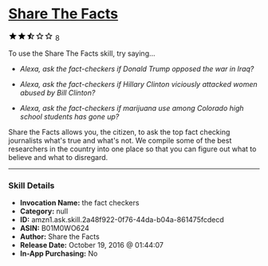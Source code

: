 # [Share The Facts](http://alexa.amazon.com/#skills/amzn1.ask.skill.2a48f922-0f76-44da-b04a-861475fcdecd)
![2.1 stars](../../images/ic_star_black_18dp_1x.png)![2.1 stars](../../images/ic_star_black_18dp_1x.png)![2.1 stars](../../images/ic_star_half_black_18dp_1x.png)![2.1 stars](../../images/ic_star_border_black_18dp_1x.png)![2.1 stars](../../images/ic_star_border_black_18dp_1x.png) 8

To use the Share The Facts skill, try saying...

* *Alexa, ask the fact-checkers if Donald Trump opposed the war in Iraq?*

* *Alexa, ask the fact-checkers if Hillary Clinton viciously attacked women abused by Bill Clinton?*

* *Alexa, ask the fact-checkers if marijuana use among Colorado high school students has gone up?*

Share the Facts allows you, the citizen, to ask the top fact checking journalists what's true and what's not. We compile some of the best researchers in the country into one place so that you can figure out what to believe and what to disregard.

***

### Skill Details

* **Invocation Name:** the fact checkers
* **Category:** null
* **ID:** amzn1.ask.skill.2a48f922-0f76-44da-b04a-861475fcdecd
* **ASIN:** B01M0WO624
* **Author:** Share the Facts
* **Release Date:** October 19, 2016 @ 01:44:07
* **In-App Purchasing:** No
